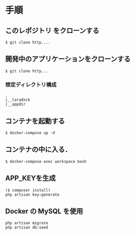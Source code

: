 # 手順

## このレポジトリ をクローンする

```
$ git clone http....
```

## 開発中のアプリケーションをクローンする

```
$ git clone http...
```

### 想定ディレクトリ構成

```
.
|__laradock
|__appdir
```

## コンテナを起動する

```
$ docker-compose up -d
```

## コンテナの中に入る．

```
$ docker-compose exec workspace bash
```

## APP_KEYを生成

```
($ composer install)
php artisan key:generate
```

## Docker の MySQL を使用

```
php artisan migrate
php artisan db:seed
```
